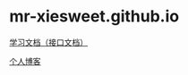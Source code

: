 # mr-xiesweet.github.io
[学习文档（接口文档）](https://mr-xiesweet.github.io/study)

[个人博客](http://www.xxboom.top/)
